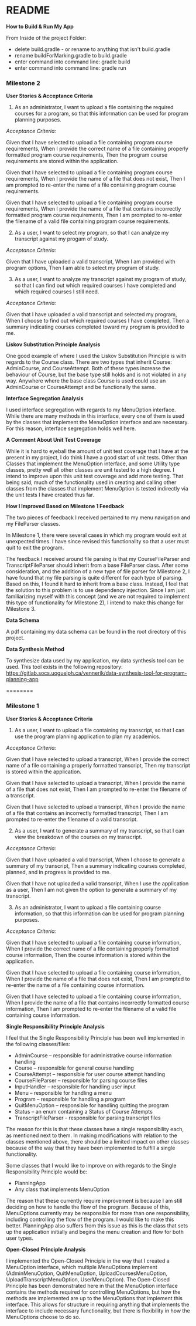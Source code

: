 README
========

**How to Build & Run My App**

From Inside of the project Folder:

*  delete build.gradle - or rename to anything that isn't build.gradle
*  rename buildForMarking.gradle to build.gradle
*  enter command into command line: gradle build
*  enter command into command line: gradle run

### Milestone 2

**User Stories & Acceptance Criteria**

1) As an administrator, I want to upload a file containing the required courses for a program, so that this information can be used for program planning purposes.

*Acceptance Criteria:*

Given that I have selected to upload a file containing program course requirements, 
When I provide the correct name of a file containing properly formatted program course requirements, 
Then the program course requirements are stored within the application.

Given that I have selected to upload a file containing program course requirements, 
When I provide the name of a file that does not exist, 
Then I am prompted to re-enter the name of a file containing program course requirements.

Given that I have selected to upload a file containing program course requirements, 
When I provide the name of a file that contains incorrectly formatted program course requirements, 
Then I am prompted to re-enter the filename of a valid file containing program course requirements.


2) As a user, I want to select my program, so that I can analyze my transcript against my progam of study.

*Acceptance Criteria:*

Given that I have uploaded a valid transcript, 
When I am provided with program options, 
Then I am able to select my program of study.


3) As a user, I want to analyze my transcript against my program of study, so that I can find out which required courses I have completed and which required courses I still need.

*Acceptance Criteria:*

Given that I have uploaded a valid transcript and selected my program, 
When I choose to find out which required courses I have completed, 
Then a summary indicating courses completed toward my program is provided to me.

**Liskov Substitution Principle Analysis**

One good example of where I used the Liskov Substitution Principle is with regards to the Course class.
There are two types that inherit Course: AdminCourse, and CourseAttempt.
Both of these types increase the behaviour of Course, but the base type still holds and is not violated in any way.
Anywhere where the base class Course is used could use an AdminCourse or CourseAttempt and be functionally the same.

**Interface Segregation Analysis**

I used interface segregation with regards to my MenuOption interface.
While there are many methods in this interface, every one of them is used by the classes that implement the MenuOption interface and are necessary.
For this reason, interface segregation holds well here.

**A Comment About Unit Test Coverage**

While it is hard to eyeball the amount of unit test coverage that I have at the present in my project, I do think I have a good start of unit tests.
Other than Classes that implement the MenuOption interface, and some Utility type classes, pretty well all other classes are unit tested to a high degree.
I intend to improve upon this unit test coverage and add more testing.
That being said, much of the functionality used in creating and calling other classes from the classes that implement MenuOption 
is tested indirectly via the unit tests I have created thus far.

**How I Improved Based on Milestone 1 Feedback**

The two pieces of feedback I received pertained to my menu navigation and my FileParser classes.

In Milestone 1, there were several cases in which my program would exit at unexpected times.
I have since revised this functionality so that a user must quit to exit the program.

The feedback I received around file parsing is that my CourseFileParser and TranscriptFileParser should inherit from a base FileParser class.
After some consideration, and the addition of a new type of file parser for Milestone 2, I have found that my file parsing is quite different for each type of parsing.
Based on this, I found it hard to inherit from a base class.
Instead, I feel that the solution to this problem is to use dependency injection.
Since I am just familiarizing myself with this concept (and we are not required to implement this type of functionality for Milestone 2), I intend to make this change
for Milestone 3.

**Data Schema**

A pdf containing my data schema can be found in the root directory of this project.

**Data Synthesis Method**

To synthesize data used by my application, my data synthesis tool can be used.
This tool exists in the following repository:
https://gitlab.socs.uoguelph.ca/vennerik/data-synthesis-tool-for-program-planning-app

========

### Milestone 1

**User Stories & Acceptance Criteria**

1) As a user, I want to upload a file containing my transcript, so that I can use the program planning application to plan my academics.

*Acceptance Criteria:*

Given that I have selected to upload a transcript, 
When I provide the correct name of a file containing a properly formatted transcript, 
Then my transcript is stored within the application.

Given that I have selected to upload a transcript, 
When I provide the name of a file that does not exist, 
Then I am prompted to re-enter the filename of a transcript.

Given that I have selected to upload a transcript, 
When I provide the name of a file that contains an incorrectly formatted transcript, 
Then I am prompted to re-enter the filename of a valid transcript.

2) As a user, I want to generate a summary of my transcript, so that I can view the breakdown of the courses on my transcript.

*Acceptance Criteria:*

Given that I have uploaded a valid transcript, 
When I choose to generate a summary of my transcript, 
Then a summary indicating courses completed, planned, and in progress is provided to me.

Given that I have not uploaded a valid transcript, 
When I use the application as a user, 
Then I am not given the option to generate a summary of my transcript.

3) As an administrator, I want to upload a file containing course information, so that this information can be used for program planning purposes. 

*Acceptance Criteria:*

Given that I have selected to upload a file containing course information, 
When I provide the correct name of a file containing properly formatted course information, 
Then the course information is stored within the application.

Given that I have selected to upload a file containing course information, 
When I provide the name of a file that does not exist, 
Then I am prompted to re-enter the name of a file containing course information.

Given that I have selected to upload a file containing course information, 
When I provide the name of a file that contains incorrectly formatted course information, 
Then I am prompted to re-enter the filename of a valid file containing course information.

**Single Responsibility Principle Analysis**

I feel that the Single Responsibility Principle has been well implemented in the following classes/files:

*  AdminCourse – responsible for administrative course information handling
*  Course – responsible for general course handling
*  CourseAttempt – responsible for user course attempt handling
*  CourseFileParser – responsible for parsing course files
*  InputHandler – responsible for handling user input
*  Menu – responsible for handling a menu
*  Program – responsible for handling a program
*  QuitMenuOption – responsible for handling quitting the program
*  Status – an enum containing a Status of Course Attempts
*  TranscriptFileParser - responsible for parsing transcript files

The reason for this is that these classes have a single responsibility each, as mentioned next to them. In making modifications with relation to the classes mentioned above, there should be a limited impact on other classes because of the way that they have been implemented to fulfill a single functionality. 

Some classes that I would like to improve on with regards to the Single Responsibility Principle would be:

*  PlanningApp
*  Any class that implements MenuOption

The reason that these currently require improvement is because I am still deciding on how to handle the flow of the program. Because of this, MenuOptions currently may be responsible for more than one responsibility, including controlling the flow of the program. I would like to make this better. PlanningApp also suffers from this issue as this is the class that sets up the application initially and begins the menu creation and flow for both user types.

**Open-Closed Principle Analysis**

I implemented the Open-Closed Principle in the way that I created a MenuOption interface, which multiple MenuOptions implement (AdminMenuOption, QuitMenuOption, UploadCoursesMenuOption, UploadTranscriptMenuOption, UserMenuOption). The Open-Closed Principle has been demonstrated here in that the MenuOption interface contains the methods required for controlling MenuOptions, but how the methods are implemented are up to the MenuOptions that implement this interface. This allows for structure in requiring anything that implements the interface to include necessary functionality, but there is flexibility in how the MenuOptions choose to do so.
